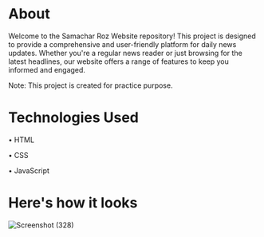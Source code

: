 # About
Welcome to the Samachar Roz Website repository! This project is designed to provide a comprehensive and user-friendly platform for daily news updates. Whether you're a regular news reader or just browsing for the latest headlines, our website offers a range of features to keep you informed and engaged.

Note: This project is created for practice purpose.


# Technologies Used 

•	HTML

• CSS

• JavaScript

# Here's how it looks 

![Screenshot (328)](https://github.com/user-attachments/assets/79e88ed0-4016-4420-bdf3-aa52a6522d03)
